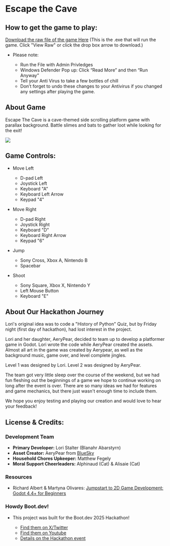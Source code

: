 <h1>Escape the Cave</h1>
<linebreak></linebreak>
<h2>How to get the game to play:</h2>
<a href="https://github.com/BlanahrAbarstyrn/EscapeTheCave/blob/main/game-exe/EscapeTheCave.exe">Download the raw file of the game Here</a> (This is the .exe that will run the game. Click "View Raw" or click the drop box arrow to download.)
<ul>
<li>Please note:</li>
<ul>
<li>Run the File with Admin Privledges</li>
<li>Windows Defender Pop up: Click “Read More” and then “Run Anyway”</li>
<li>Tell your Anti Virus to take a few bottles of chill</li>
<li>Don’t forget to undo these changes to your Antivirus if you changed any settings after playing the game.</li>
</ul>
</ul>
<linebreak></linebreak>
<h2>About Game</h2>
<p>Escape The Cave is a cave-themed side scrolling platform game with parallax background. Battle slimes and bats to gather loot while looking for the exit!</p>
<linebreak></linebreak>
<img src="https://i.imgur.com/Ly3YMe7.jpeg">
<linebreak></linebreak>
<h2>Game Controls:</h2>
<ul>
<li>Move Left</li>
<ul>
  <li>D-pad Left</li>
  <li>Joystick Left</li>
  <li>Keyboard "A"</li>
  <li>Keyboard Left Arrow</li>
  <li>Keypad "4"</li>
</ul>
</ul>
<ul>
<li>Move Right</li>
<ul>
  <li>D-pad Right</li>
  <li>Joystick Right</li>
  <li>Keyboard "D"</li>
  <li>Keyboard Right Arrow</li>
  <li>Keypad "6"</li>
</ul>
</ul>
<ul>
  <li>Jump</li>
  <ul>
    <li>Sony Cross, Xbox A, Nintendo B</li>
    <li>Spacebar</li>
  </ul>
</ul>
<ul>
  <li>Shoot</li>
  <ul>
    <li>Sony Square, Xbox X, Nintendo Y</li>
    <li>Left Mouse Button</li>
    <li>Keyboard "E"</li>
  </ul>
</ul>

<h2>About Our Hackathon Journey</h2>
<p>Lori's original idea was to code a "History of Python" Quiz, but by Friday night (first day of hackathon), had lost interest in the project.</p>
<p>Lori and her daughter, AeryPear, decided to team up to develop a platformer game in Godot. Lori wrote the code while AeryPear created the assets. Almost all art in the game was created by Aerypear, as well as the background music, game over, and level complete jingles.</p>
<p>Level 1 was designed by Lori. Level 2 was designed by AeryPear.</p>
<p>The team got very little sleep over the course of the weekend, but we had fun fleshing out the beginnings of a game we hope to continue working on long after the event is over. There are so many ideas we had for features and game mechanics, but there just wasn't enough time to include them.</p>
<p>We hope you enjoy testing and playing our creation and would love to hear your feedback!</p>
<linebreak></linebreak>
<h2>License & Credits:</h2>
<h3>Development Team</h3>
<ul>
  <li><b>Primary Developer:</b> Lori Stalter (Blanahr Abarstyrn)</li>
  <li><b>Asset Creator:</b> AeryPear from <a href="https://bsky.app/profile/aerypear.bsky.social">BlueSky</a></li>
  <li><b>Household Chores Upkeeper:</b> Matthew Fegely</li>
  <li><b>Moral Support Cheerleaders:</b> Alphinaud (Cat) & Alisaie (Cat)</li>
</ul>
<h3>Resources</h3>
<ul>
  <li>Richard Albert & Martyna Olivares: <a href="https://www.udemy.com/course/jumpstart-to-2d-game-development-godot-4-for-beginners/">Jumpstart to 2D Game Development: Godot 4.4+ for Beginners</a></li>
</ul>
<h3>Howdy Boot.dev!</h3>
<ul>
  <li>This project was built for the Boot.dev 2025 Hackathon!</li>
  <ul>
    <li><a href="https://x.com/bootdotdev">Find them on X/Twitter</a></li>
    <li><a href="https://www.youtube.com/@bootdotdev">Find them on Youtube</a></li>
    <li><a href="https://blog.boot.dev/news/hackathon-2025/">Details on the Hackathon event</a></li>
  </ul>
</ul>
